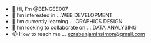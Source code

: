 - 👋 Hi, I’m @BENGEE007
- 👀 I’m interested in ...WEB DEVELOPMENT 
- 🌱 I’m currently learning ... GRAPHICS DESIGN
- 💞️ I’m looking to collaborate on ... DATA ANALYSING 
- 📫 How to reach me ... ezrabenjaminsimon@gmail.com

<!---
BENGEE007/BENGEE007 is a ✨ special ✨ repository because its `README.md` (this file) appears on your GitHub profile.
You can click the Preview link to take a look at your changes.
--->
